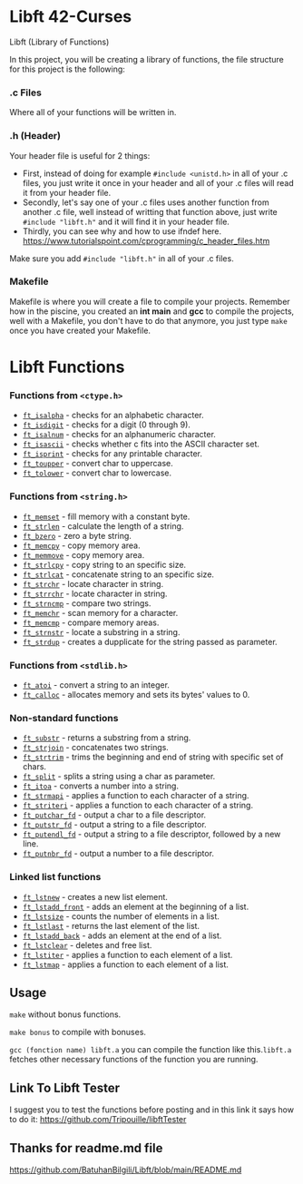 # Libft 42-Curses

Libft (Library of Functions)

In this project, you will be creating a library of functions, the file structure for this project is the following:

### .c Files 
Where all of your functions will be written in. 

### .h (Header)
Your header file is useful for 2 things:
- First, instead of doing for example `#include <unistd.h>` in all of your .c files, you just write it once in your header and all of your .c files will read it from your header file. 
- Secondly, let's say one of your .c files uses another function from another .c file, well instead of writting that function above, just write `#include "libft.h"` and it will find it in your header file. 
- Thirdly, you can see why and how to use ifndef here.
https://www.tutorialspoint.com/cprogramming/c_header_files.htm

Make sure you add `#include "libft.h"` in all of your .c files.

### Makefile 
Makefile is where you will create a file to compile your projects. Remember how in the piscine, you created an **int main** and **gcc** to compile the projects, well with a Makefile, you don't have to do that anymore, you just type `make` once you have created your Makefile. 

# Libft Functions

### Functions from `<ctype.h>`

- [`ft_isalpha`](/libft/ft_isalpha.c)	- checks  for  an  alphabetic  character.
- [`ft_isdigit`](/libft/ft_isdigit.c)	- checks for a digit (0 through 9).
- [`ft_isalnum`](/libft/ft_isalnum.c)	- checks for an alphanumeric character.
- [`ft_isascii`](/libft/ft_isascii.c)	- checks whether c fits into the ASCII character set.
- [`ft_isprint`](/libft/ft_isprint.c)	- checks for any printable character.
- [`ft_toupper`](/libft/ft_toupper.c)	- convert char to uppercase.
- [`ft_tolower`](/libft/ft_tolower.c)	- convert char to lowercase.

### Functions from `<string.h>`

- [`ft_memset`](/libft/ft_memset.c)	- fill memory with a constant byte.
- [`ft_strlen`](/libft/ft_strlen.c)	- calculate the length of a string.
- [`ft_bzero`](/libft/ft_bzero.c)	- zero a byte string.
- [`ft_memcpy`](/libft/ft_memcpy.c)	- copy memory area.
- [`ft_memmove`](/libft/ft_memmove.c)	- copy memory area.
- [`ft_strlcpy`](/libft/ft_strlcpy.c)	- copy string to an specific size.
- [`ft_strlcat`](/libft/ft_strlcat.c)	- concatenate string to an specific size.
- [`ft_strchr`](/libft/ft_strchr.c)	- locate character in string.
- [`ft_strrchr`](/libft/ft_strrchr.c)	- locate character in string.
- [`ft_strncmp`](/libft/ft_strncmp.c)	- compare two strings.
- [`ft_memchr`](/libft/ft_memchr.c)	- scan memory for a character.
- [`ft_memcmp`](/libft/ft_memcmp.c)	- compare memory areas.
- [`ft_strnstr`](/libft/ft_strnstr.c)	- locate a substring in a string.
- [`ft_strdup`](/libft/ft_strdup.c)	- creates a dupplicate for the string passed as parameter.

### Functions from `<stdlib.h>`
- [`ft_atoi`](/libft/ft_atoi.c)	- convert a string to an integer.
- [`ft_calloc`](/libft/ft_calloc.c)	- allocates memory and sets its bytes' values to 0.

### Non-standard functions
- [`ft_substr`](/libft/ft_substr.c)	- returns a substring from a string.
- [`ft_strjoin`](/libft/ft_strjoin.c)	- concatenates two strings.
- [`ft_strtrim`](/libft/ft_strtrim.c)	- trims the beginning and end of string with specific set of chars.
- [`ft_split`](/libft/ft_split.c)	- splits a string using a char as parameter.
- [`ft_itoa`](/libft/ft_itoa.c)	- converts a number into a string.
- [`ft_strmapi`](/libft/ft_strmapi.c)	- applies a function to each character of a string.
- [`ft_striteri`](/libft/ft_striteri.c)	- applies a function to each character of a string.
- [`ft_putchar_fd`](/libft/ft_putchar_fd.c)	- output a char to a file descriptor.
- [`ft_putstr_fd`](/libft/ft_putstr_fd.c)	- output a string to a file descriptor.
- [`ft_putendl_fd`](/libft/ft_putendl_fd.c)	- output a string to a file descriptor, followed by a new line.
- [`ft_putnbr_fd`](/libft/ft_putnbr_fd.c)	- output a number to a file descriptor.

### Linked list functions

- [`ft_lstnew`](/libft/ft_lstnew.c)	- creates a new list element.
- [`ft_lstadd_front`](/libft/ft_lstadd_front.c)	- adds an element at the beginning of a list.
- [`ft_lstsize`](/libft/ft_lstsize.c)	- counts the number of elements in a list.
- [`ft_lstlast`](/libft/ft_lstlast.c)	- returns the last element of the list.
- [`ft_lstadd_back`](/libft/ft_lstadd_back.c)	- adds an element at the end of a list.
- [`ft_lstclear`](/libft/ft_lstclear.c)	- deletes and free list.
- [`ft_lstiter`](/libft/ft_lstiter.c)	- applies a function to each element of a list.
- [`ft_lstmap`](/libft/ft_lstmap.c)	- applies a function to each element of a list.

## Usage

``make`` without bonus functions.

``make bonus`` to compile with bonuses.

``gcc (fonction name) libft.a`` you can compile the function like this.``libft.a`` fetches other necessary functions of the function you are running.

## Link To Libft Tester
I suggest you to test the functions before posting and in this link it says how to do it:
https://github.com/Tripouille/libftTester

## Thanks for readme.md file
https://github.com/BatuhanBilgili/Libft/blob/main/README.md

